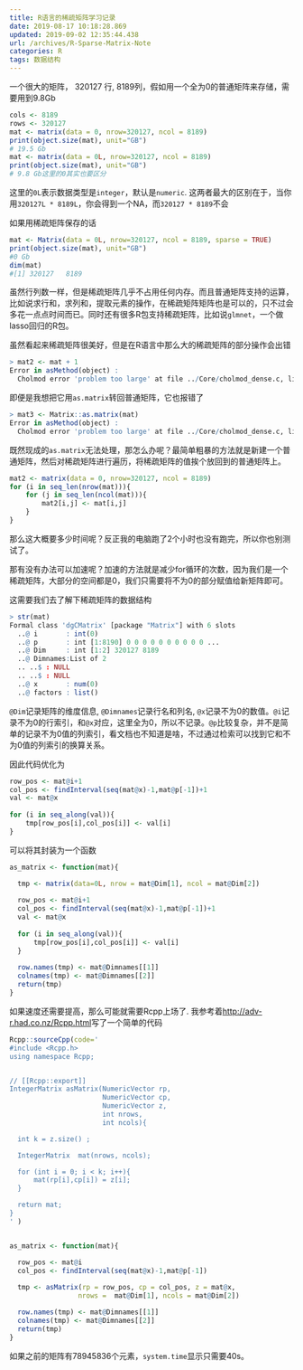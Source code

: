 ```yaml
---
title: R语言的稀疏矩阵学习记录
date: 2019-08-17 10:18:28.869
updated: 2019-09-02 12:35:44.438
url: /archives/R-Sparse-Matrix-Note
categories: R
tags: 数据结构
---
```


一个很大的矩阵， 320127 行,  8189列，假如用一个全为0的普通矩阵来存储，需要用到9.8Gb

```r
cols <- 8189
rows <- 320127
mat <- matrix(data = 0, nrow=320127, ncol = 8189)
print(object.size(mat), unit="GB")
# 19.5 Gb
mat <- matrix(data = 0L, nrow=320127, ncol = 8189)
print(object.size(mat), unit="GB")
# 9.8 Gb这里的0其实也要区分
```

这里的`0L`表示数据类型是`integer`，默认是`numeric`. 这两者最大的区别在于，当你用`320127L * 8189L`，你会得到一个NA，而`320127 * 8189`不会

如果用稀疏矩阵保存的话

```r
mat <- Matrix(data = 0L, nrow=320127, ncol = 8189, sparse = TRUE)
print(object.size(mat), unit="GB")
#0 Gb
dim(mat)
#[1] 320127   8189
```

虽然行列数一样，但是稀疏矩阵几乎不占用任何内存。而且普通矩阵支持的运算，比如说求行和，求列和，提取元素的操作，在稀疏矩阵矩阵也是可以的，只不过会多花一点点时间而已。同时还有很多R包支持稀疏矩阵，比如说`glmnet`，一个做lasso回归的R包。

虽然看起来稀疏矩阵很美好，但是在R语言中那么大的稀疏矩阵的部分操作会出错

```r
> mat2 <- mat + 1
Error in asMethod(object) : 
  Cholmod error 'problem too large' at file ../Core/cholmod_dense.c, line 105
```

即便是我想把它用`as.matrix`转回普通矩阵，它也报错了

```r
> mat3 <- Matrix::as.matrix(mat)
Error in asMethod(object) : 
  Cholmod error 'problem too large' at file ../Core/cholmod_dense.c, line 105
```

既然现成的`as.matrix`无法处理，那怎么办呢？最简单粗暴的方法就是新建一个普通矩阵，然后对稀疏矩阵进行遍历，将稀疏矩阵的值挨个放回到的普通矩阵上。

```r
mat2 <- matrix(data = 0, nrow=320127, ncol = 8189)
for (i in seq_len(nrow(mat))){
    for (j in seq_len(ncol(mat))){
        mat2[i,j] <- mat[i,j]
    }
}
```

那么这大概要多少时间呢？反正我的电脑跑了2个小时也没有跑完，所以你也别测试了。

那有没有办法可以加速呢？加速的方法就是减少for循环的次数，因为我们是一个稀疏矩阵，大部分的空间都是0，我们只需要将不为0的部分赋值给新矩阵即可。

这需要我们去了解下稀疏矩阵的数据结构

```r
> str(mat)
Formal class 'dgCMatrix' [package "Matrix"] with 6 slots
  ..@ i       : int(0) 
  ..@ p       : int [1:8190] 0 0 0 0 0 0 0 0 0 0 ...
  ..@ Dim     : int [1:2] 320127 8189
  ..@ Dimnames:List of 2
  .. ..$ : NULL
  .. ..$ : NULL
  ..@ x       : num(0) 
  ..@ factors : list()
```

`@Dim`记录矩阵的维度信息, `@Dimnames`记录行名和列名, `@x`记录不为0的数值。`@i`记录不为0的行索引，和`@x`对应，这里全为0，所以不记录。`@p`比较复杂，并不是简单的记录不为0值的列索引，看文档也不知道是啥，不过通过检索可以找到它和不为0值的列索引的换算关系。

因此代码优化为

```r
row_pos <- mat@i+1
col_pos <- findInterval(seq(mat@x)-1,mat@p[-1])+1
val <- mat@x
    
for (i in seq_along(val)){
    tmp[row_pos[i],col_pos[i]] <- val[i]
}
```

可以将其封装为一个函数

```r
as_matrix <- function(mat){

  tmp <- matrix(data=0L, nrow = mat@Dim[1], ncol = mat@Dim[2])
  
  row_pos <- mat@i+1
  col_pos <- findInterval(seq(mat@x)-1,mat@p[-1])+1
  val <- mat@x
    
  for (i in seq_along(val)){
      tmp[row_pos[i],col_pos[i]] <- val[i]
  }
    
  row.names(tmp) <- mat@Dimnames[[1]]
  colnames(tmp) <- mat@Dimnames[[2]]
  return(tmp)
}
```

如果速度还需要提高，那么可能就需要Rcpp上场了. 我参考着<http://adv-r.had.co.nz/Rcpp.html>写了一个简单的代码

```r
Rcpp::sourceCpp(code='
#include <Rcpp.h>
using namespace Rcpp;


// [[Rcpp::export]]
IntegerMatrix asMatrix(NumericVector rp,
                       NumericVector cp,
                       NumericVector z,
                       int nrows,
                       int ncols){

  int k = z.size() ;

  IntegerMatrix  mat(nrows, ncols);

  for (int i = 0; i < k; i++){
      mat(rp[i],cp[i]) = z[i];
  }

  return mat;
}
' )


as_matrix <- function(mat){

  row_pos <- mat@i
  col_pos <- findInterval(seq(mat@x)-1,mat@p[-1])
  
  tmp <- asMatrix(rp = row_pos, cp = col_pos, z = mat@x,
                 nrows =  mat@Dim[1], ncols = mat@Dim[2])

  row.names(tmp) <- mat@Dimnames[[1]]
  colnames(tmp) <- mat@Dimnames[[2]]
  return(tmp)
}
```


如果之前的矩阵有78945836个元素，`system.time`显示只需要40s。

